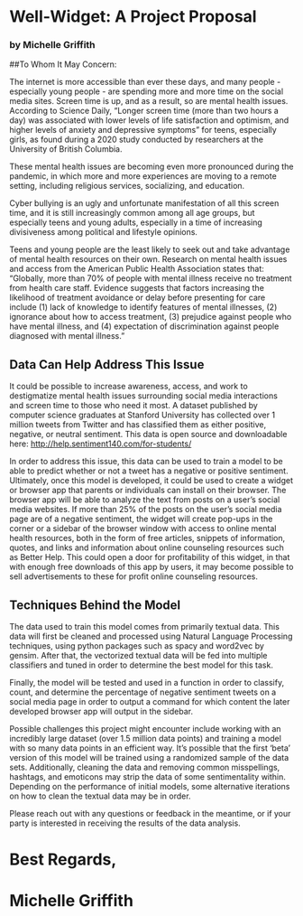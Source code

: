 
# Well-Widget: A Project Proposal
### by Michelle Griffith


##To Whom It May Concern: 

The internet is more accessible than ever these days, and many people - especially young people - are spending more and more time on the social media sites. Screen time is up, and as a result, so are mental health issues. According to Science Daily, “Longer screen time (more than two hours a day) was associated with lower levels of life satisfaction and optimism, and higher levels of anxiety and depressive symptoms” for teens, especially girls, as found during a 2020 study conducted by researchers at the University of British Columbia.

These mental health issues are becoming even more pronounced during the pandemic, in which more and more experiences are moving to a remote setting, including religious services, socializing, and education.

Cyber bullying is an ugly and unfortunate manifestation of all this screen time, and it is still increasingly common among all age groups, but especially teens and young adults, especially in a time of increasing divisiveness among political and lifestyle opinions. 

Teens and young people are the least likely to seek out and take advantage of mental health resources on their own. Research on mental health issues and access from the American Public Health Association states that: “Globally, more than 70% of people with mental illness receive no treatment from health care staff. Evidence suggests that factors increasing the likelihood of treatment avoidance or delay before presenting for care include (1) lack of knowledge to identify features of mental illnesses, (2) ignorance about how to access treatment, (3) prejudice against people who have mental illness, and (4) expectation of discrimination against people diagnosed with mental illness.”


## Data Can Help Address This Issue

It could be possible to increase awareness, access, and work to destigmatize mental health issues surrounding social media interactions and screen time to those who need it most. A dataset published by computer science graduates at Stanford University has collected over 1 million tweets from Twitter and has classified them as either positive, negative, or neutral sentiment. This data is open source and downloadable here: http://help.sentiment140.com/for-students/ 

In order to address this issue, this data can be used to train a model to be able to predict whether or not a tweet has a negative or positive sentiment. Ultimately, once this model is developed, it could be used to create a widget or browser app that parents or individuals can install on their browser. The browser app will be able to analyze the text from posts on a user’s social media websites. If more than 25% of the posts on the user’s social media page are of a negative sentiment, the widget will create pop-ups in the corner or a sidebar of the browser window with access to online mental health resources, both in the form of free articles, snippets of information, quotes, and links and information about online counseling resources such as Better Help. This could open a door for profitability of this widget, in that with enough free downloads of this app by users, it may become possible to sell advertisements to these for profit online counseling resources. 


## Techniques Behind the Model

The data used to train this model comes from primarily textual data. This data will first be cleaned and processed using Natural Language Processing techniques, using python packages such as spacy and word2vec by gensim. After that, the vectorized textual data will be fed into multiple classifiers and tuned in order to determine the best model for this task.

Finally, the model will be tested and used in a function in order to classify, count, and determine the percentage of negative sentiment tweets on a social media page in order to output a command for which content the later developed browser app will output in the sidebar. 

Possible challenges this project might encounter include working with an incredibly large dataset (over 1.5 million data points) and training a model with so many data points in an efficient way. It’s possible that the first ‘beta’ version of this model will be trained using a randomized sample of the data sets. Additionally, cleaning the data and removing common misspellings, hashtags, and emoticons may strip the data of some sentimentality within. Depending on the performance of initial models, some alternative iterations on how to clean the textual data may be in order. 

Please reach out with any questions or feedback in the meantime, or if your party is interested in receiving the results of the data analysis. 


# Best Regards,
# Michelle Griffith 

